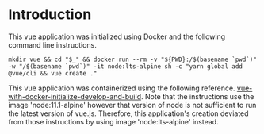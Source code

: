# Introduction
This vue application was initialized using Docker and the following command line instructions.

```
mkdir vue && cd "$_" && docker run --rm -v "${PWD}:/$(basename `pwd`)" -w "/$(basename `pwd`)" -it node:lts-alpine sh -c "yarn global add @vue/cli && vue create ."
```

This vue application was containerized using the following reference.  [vue-with-docker-initialize-develop-and-build](https://medium.com/@jwdobken/vue-with-docker-initialize-develop-and-build-51fad21ad5e6).  Note that the instructions use the image 'node:11.1-alpine' however that version of node is not sufficient to run the latest version of vue.js.  Therefore, this application's creation deviated from those instructions by using image 'node:lts-alpine' instead.  
